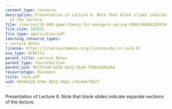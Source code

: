 ```yaml
---
content_type: resource
description: Presentation of Lecture 8. Note that blank slides indicate separate sections
  of the lecture.
file: /courses/15-040-game-theory-for-managers-spring-2004/66546126974e9b2220a2cf6c6eef9b27_lec8.pdf
file_size: 102911
file_type: application/pdf
learning_resource_types:
- Lecture Notes
license: https://creativecommons.org/licenses/by-nc-sa/4.0/
ocw_type: OCWFile
parent_title: Lecture Notes
parent_type: CourseSection
parent_uid: 05737ce0-b41b-ba22-5ba8-fd861d6ba36a
resourcetype: Document
title: lec8.pdf
uid: 66546126-974e-9b22-20a2-cf6c6eef9b27
---
```

Presentation of Lecture 8. Note that blank slides indicate separate sections of the lecture.
